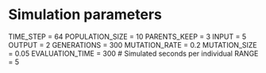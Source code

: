 
# Simulation parameters
TIME_STEP = 64
POPULATION_SIZE = 10
PARENTS_KEEP = 3
INPUT = 5
OUTPUT = 2
GENERATIONS = 300
MUTATION_RATE = 0.2
MUTATION_SIZE = 0.05
EVALUATION_TIME = 300  # Simulated seconds per individual
RANGE = 5